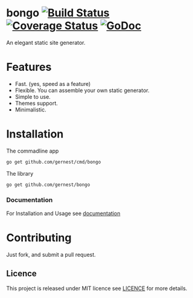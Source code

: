 # bongo [![Build Status](https://travis-ci.org/gernest/bongo.svg)](https://travis-ci.org/gernest/bongo) [![Coverage Status](https://coveralls.io/repos/gernest/bongo/badge.svg?branch=master&service=github)](https://coveralls.io/github/gernest/bongo?branch=master) [![GoDoc](https://godoc.org/github.com/gernest/bongo?status.svg)](https://godoc.org/github.com/gernest/bongo)

An elegant static site generator.

# Features
* Fast. (yes, speed as a feature)
* Flexible. You can assemble your own static generator.
* Simple to use.
* Themes support.
* Minimalistic.

# Installation

The commadline app
```bash
go get github.com/gernest/cmd/bongo
```

The library
```bash
go get github.com/gernest/bongo
```

	
### Documentation

For Installation and Usage see [documentation](http://godoc.org/github.com/gernest/bongo)


# Contributing
Just fork, and submit a pull request.

## Licence
This project is released under MIT licence see [LICENCE](LICENCE) for more details.
